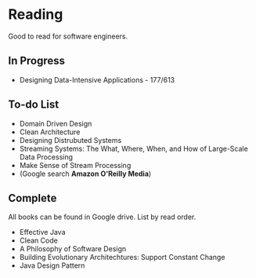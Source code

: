 # Reading
Good to read for software engineers.

## In Progress
- Designing Data-Intensive Applications - 177/613

## To-do List
  - Domain Driven Design
  - Clean Architecture
  - Designing Distrubuted Systems
  - Streaming Systems: The What, Where, When, and How of Large-Scale Data Processing
  - Make Sense of Stream Processing
  - (Google search **Amazon O'Reilly Media**)

## Complete
All books can be found in Google drive. List by read order.
- Effective Java
- Clean Code
- A Philosophy of Software Design
- Building Evolutionary Architechtures: Support Constant Change
- Java Design Pattern
